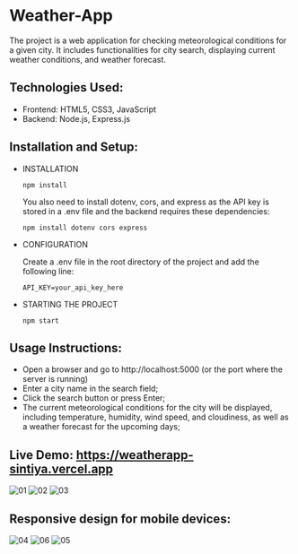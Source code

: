 # Weather-App
The project is a web application for checking meteorological conditions for a given city. It includes functionalities for city search, displaying current weather conditions, and weather forecast.

## Technologies Used:
 - Frontend: HTML5, CSS3, JavaScript
 - Backend: Node.js, Express.js

## Installation and Setup:

- INSTALLATION

   ```npm install```

  You also need to install dotenv, cors, and express as the API key is stored in a .env file and the backend requires these dependencies:

  ```npm install dotenv cors express```

- CONFIGURATION
  
  Create a .env file in the root directory of the project and add the following line:
  
  ```API_KEY=your_api_key_here```

- STARTING THE PROJECT
  
  ```npm start```
    

## Usage Instructions:
- Open a browser and go to http://localhost:5000 (or the port where the server is running)
- Enter a city name in the search field;
- Click the search button or press Enter;
- The current meteorological conditions for the city will be displayed, including temperature, humidity, wind speed, and cloudiness, as well as a weather forecast for the upcoming days;

## Live Demo: https://weatherapp-sintiya.vercel.app 

![01](https://github.com/user-attachments/assets/b3a20da3-dab7-4220-9d88-322ea6120aff)
![02](https://github.com/user-attachments/assets/da60119d-a61b-4ec7-b03b-c2ef11477217)
![03](https://github.com/user-attachments/assets/1acc7172-1754-44d7-a952-c6e8996223cf)

## Responsive design for mobile devices:
![04](https://github.com/user-attachments/assets/15c922a9-2ef2-45a2-8522-d323200c8308)
![06](https://github.com/user-attachments/assets/d22ba67a-10e9-449b-8bd4-f2fd695959b7)
![05](https://github.com/user-attachments/assets/0dcc56d8-2c5f-4789-b37f-e6fb087a661e)


